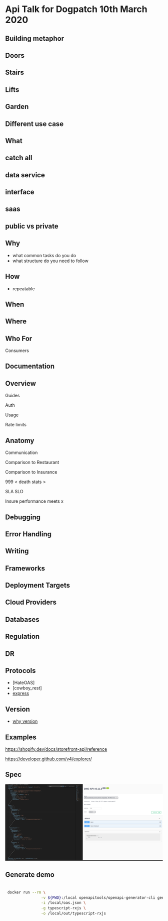 # Api Talk for Dogpatch 10th March 2020



## Building metaphor


## Doors


## Stairs


## Lifts 


## Garden


## Different use case



## What


## catch all


## data service


## interface


## saas


## public vs private



## Why

- what common tasks do you do
- what structure do you need to follow



## How

- repeatable 



## When



## Where



## Who For


Consumers



## Documentation

## Overview


Guides


Auth


Usage


Rate limits



## Anatomy


Communication


Comparison to Restaurant

Comparison to Insurance

999 < death stats >

SLA 
SLO

Insure performance meets x



## Debugging


## Error Handling


## Writing


## Frameworks


## Deployment Targets


## Cloud Providers


## Databases


## Regulation 


## DR


## Protocols

- [HateOAS]
- [cowboy_rest]
- [express](https://gist.github.com/mdang/0a8e00883b2e25424e05)



## Version

- [why version](https://cloud.google.com/blog/products/api-management/restful-api-design-tips-versioning)



## Examples

https://shopify.dev/docs/storefront-api/reference

https://developer.github.com/v4/explorer/

## Spec

![openapispec](openapispec.png)

## Generate demo

```bash

 docker run --rm \
                -v ${PWD}:/local openapitools/openapi-generator-cli generate \
                -i /local/oas.json \
                -g typescript-rxjs \
                -o /local/out/typescript-rxjs

```